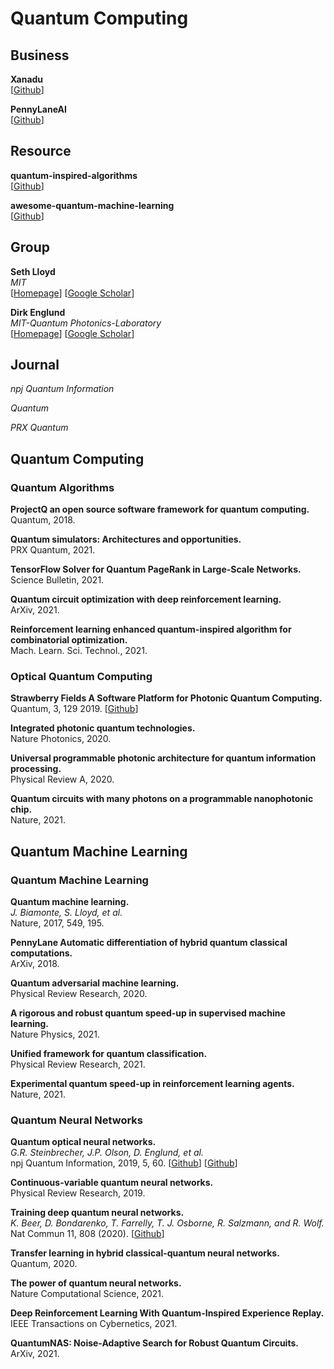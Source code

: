 # Quantum Computing

## Business

**Xanadu**<br>
[[Github](https://github.com/XanaduAI)]

**PennyLaneAI**<br>
[[Github](https://github.com/PennyLaneAI)]

## Resource

**quantum-inspired-algorithms**<br>
[[Github](https://github.com/XanaduAI/quantum-inspired-algorithms)]

**awesome-quantum-machine-learning**<br>
[[Github](https://github.com/krishnakumarsekar/awesome-quantum-machine-learning)]

## Group

**Seth Lloyd**<br>
*MIT*<br>
[[Homepage](https://meche.mit.edu/people/faculty/SLLOYD@MIT.EDU)]
[[Google Scholar](https://scholar.google.co.jp/citations?user=lyMGnwIAAAAJ&hl=en&oi=ao)]

**Dirk Englund**<br>
*MIT-Quantum Photonics-Laboratory*<br>
[[Homepage](https://www.rle.mit.edu/qp/people/)]
[[Google Scholar](https://scholar.google.co.jp/citations?user=ZFpENKoAAAAJ&hl=en&oi=ao)]

## Journal

*npj Quantum Information*<br>

*Quantum*<br>

*PRX Quantum*<br>

## Quantum Computing

### Quantum Algorithms

**ProjectQ an open source software framework for quantum computing.**<br>
Quantum, 2018.

**Quantum simulators: Architectures and opportunities.**<br>
PRX Quantum, 2021.

**TensorFlow Solver for Quantum PageRank in Large-Scale Networks.**<br>
Science Bulletin, 2021.

**Quantum circuit optimization with deep reinforcement learning.**<br>
ArXiv, 2021.

**Reinforcement learning enhanced quantum-inspired algorithm for combinatorial optimization.**<br>
Mach. Learn. Sci. Technol., 2021.

### Optical Quantum Computing

**Strawberry Fields A Software Platform for Photonic Quantum Computing.**<br>
Quantum, 3, 129 2019.
[[Github](https://github.com/XanaduAI/strawberryfields)]

**Integrated photonic quantum technologies.**<br>
Nature Photonics, 2020.

**Universal programmable photonic architecture for quantum information processing.**<br>
Physical Review A, 2020.

**Quantum circuits with many photons on a programmable nanophotonic chip.**<br>
Nature, 2021.

## Quantum Machine Learning

### Quantum Machine Learning

**Quantum machine learning.**<br>
*J. Biamonte, S. Lloyd, et al.*<br>
Nature, 2017, 549, 195.

**PennyLane Automatic differentiation of hybrid quantum classical computations.**<br>
ArXiv, 2018.

**Quantum adversarial machine learning.**<br>
Physical Review Research, 2020.

**A rigorous and robust quantum speed-up in supervised machine learning.**<br>
Nature Physics, 2021.

**Unified framework for quantum classification.**<br>
Physical Review Research, 2021.

**Experimental quantum speed-up in reinforcement learning agents.**<br>
Nature, 2021.

### Quantum Neural Networks

**Quantum optical neural networks.**<br>
*G.R. Steinbrecher, J.P. Olson, D. Englund, et al.*<br>
npj Quantum Information, 2019, 5, 60.
[[Github](https://github.com/steinbrecher/bosonic)]
[[Github](https://github.com/thisac/qecco)]

**Continuous-variable quantum neural networks.**<br>
Physical Review Research, 2019.

**Training deep quantum neural networks.**<br>
*K. Beer, D. Bondarenko, T. Farrelly, T. J. Osborne, R. Salzmann, and R. Wolf.*<br>
Nat Commun 11, 808 (2020).
[[Github](https://github.com/qigitphannover/DeepQuantumNeuralNetworks)]

**Transfer learning in hybrid classical-quantum neural networks.**<br>
Quantum, 2020.

**The power of quantum neural networks.**<br>
Nature Computational Science, 2021.

**Deep Reinforcement Learning With Quantum-Inspired Experience Replay.**<br>
IEEE Transactions on Cybernetics, 2021.

**QuantumNAS: Noise-Adaptive Search for Robust Quantum Circuits.**<br>
ArXiv, 2021.
